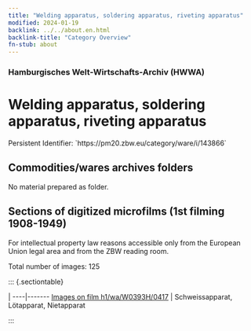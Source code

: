 ```yaml
---
title: "Welding apparatus, soldering apparatus, riveting apparatus"
modified: 2024-01-19
backlink: ../../about.en.html
backlink-title: "Category Overview"
fn-stub: about
---
```


### Hamburgisches Welt-Wirtschafts-Archiv (HWWA)

# Welding apparatus, soldering apparatus, riveting apparatus

<div class="hint">Persistent Identifier: `https://pm20.zbw.eu/category/ware/i/143866`</div>







## Commodities/wares archives folders





No material prepared as folder.



<a id="filmsections" />

## Sections of digitized microfilms (1st filming 1908-1949)

<p>For intellectual property law reasons accessible only from the European Union legal area and from the ZBW reading room.</p>



<p>Total number of images: 125</p>




::: {.sectiontable}

 | 
----|-------
<a class="btn" href="https://pm20.zbw.eu/film/h1/wa/W0393H/0417" rel="nofollow">Images on film h1/wa/W0393H/0417</a> | Schweissapparat, Lötapparat, Nietapparat


:::
















